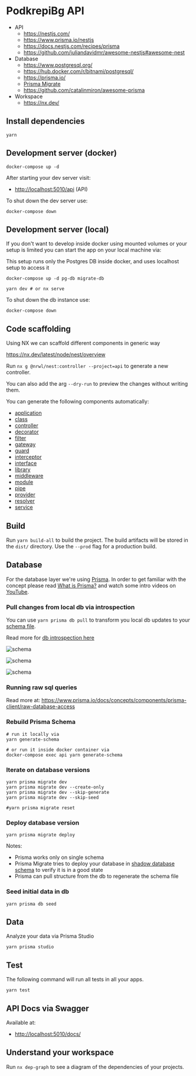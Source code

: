# PodkrepiBg API

- API
  - <https://nestjs.com/>
  - <https://www.prisma.io/nestjs>
  - <https://docs.nestjs.com/recipes/prisma>
  - <https://github.com/juliandavidmr/awesome-nestjs#awesome-nest>
- Database
  - <https://www.postgresql.org/>
  - <https://hub.docker.com/r/bitnami/postgresql/>
  - <https://prisma.io/>
  - [Prisma Migrate](https://www.prisma.io/docs/concepts/components/prisma-migrate)
  - <https://github.com/catalinmiron/awesome-prisma>
- Workspace
  - <https://nx.dev/>

## Install dependencies

```shell
yarn
```

## Development server (docker)

```shell
docker-compose up -d
```

After starting your dev server visit:

- <http://localhost:5010/api> (API)

To shut down the dev server use:

```shell
docker-compose down
```

## Development server (local)

If you don't want to develop inside docker using mounted volumes or your setup is limited you can start the app on your local machine via:

This setup runs only the Postgres DB inside docker, and uses localhost setup to access it

```shell
docker-compose up -d pg-db migrate-db

yarn dev # or nx serve
```

To shut down the db instance use:

```shell
docker-compose down
```

## Code scaffolding

Using NX we can scaffold different components in generic way

<https://nx.dev/latest/node/nest/overview>

Run `nx g @nrwl/nest:controller --project=api` to generate a new controller.

You can also add the arg `--dry-run` to preview the changes without writing them.

You can generate the following components automatically:

- [application](https://nx.dev/latest/node/nest/application)
- [class](https://nx.dev/latest/node/nest/class)
- [controller](https://nx.dev/latest/node/nest/controller)
- [decorator](https://nx.dev/latest/node/nest/decorator)
- [filter](https://nx.dev/latest/node/nest/filter)
- [gateway](https://nx.dev/latest/node/nest/gateway)
- [guard](https://nx.dev/latest/node/nest/guard)
- [interceptor](https://nx.dev/latest/node/nest/interceptor)
- [interface](https://nx.dev/latest/node/nest/interface)
- [library](https://nx.dev/latest/node/nest/library)
- [middleware](https://nx.dev/latest/node/nest/middleware)
- [module](https://nx.dev/latest/node/nest/module)
- [pipe](https://nx.dev/latest/node/nest/pipe)
- [provider](https://nx.dev/latest/node/nest/provider)
- [resolver](https://nx.dev/latest/node/nest/resolver)
- [service](https://nx.dev/latest/node/nest/service)

## Build

Run `yarn build-all` to build the project. The build artifacts will be stored in the `dist/` directory. Use the `--prod` flag for a production build.

## Database

For the database layer we're using [Prisma](https://prisma.io). In order to get familiar with the concept please read [What is Prisma?](https://www.prisma.io/docs/concepts/overview/what-is-prisma) and watch some intro videos on [YouTube](https://www.youtube.com/watch?v=EEDGwLB55bI&ab_channel=Prisma).

### Pull changes from local db via introspection

You can use `yarn prisma db pull` to transform you local db updates to your [schema file](https://www.prisma.io/docs/concepts/components/prisma-schema).

Read more for [db introspection here](https://www.prisma.io/docs/concepts/components/introspection)

![schema](https://res.cloudinary.com/prismaio/image/upload/v1628761155/docs/f7itiYw.png)

![schema](https://www.prisma.io/blog/posts/2021-03-migrate-source-of-truth.png)

![schema](https://res.cloudinary.com/prismaio/image/upload/v1628761155/docs/ToNkpb2.png)

### Running raw sql queries

Read more at: <https://www.prisma.io/docs/concepts/components/prisma-client/raw-database-access>

### Rebuild Prisma Schema

```shell
# run it locally via
yarn generate-schema

# or run it inside docker container via
docker-compose exec api yarn generate-schema
```

### Iterate on database versions

```shell
yarn prisma migrate dev
yarn prisma migrate dev --create-only
yarn prisma migrate dev --skip-generate
yarn prisma migrate dev --skip-seed
```

```shell
#yarn prisma migrate reset
```

### Deploy database version

```shell
yarn prisma migrate deploy
```

Notes:

- Prisma works only on single schema
- Prisma Migrate tries to deploy your database in [shadow database schema](https://www.prisma.io/docs/concepts/components/prisma-migrate/shadow-database) to verify it is in a good state
- Prisma can pull structure from the db to regenerate the schema file

### Seed initial data in db

```shell
yarn prisma db seed
```

## Data

Analyze your data via Prisma Studio

```shell
yarn prisma studio
```

## Test

The following command will run all tests in all your apps.

```shell
yarn test
```

## API Docs via Swagger

Available at:

- <http://localhost:5010/docs/>

## Understand your workspace

Run `nx dep-graph` to see a diagram of the dependencies of your projects.
